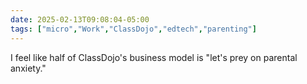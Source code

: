 ```yaml
---
date: 2025-02-13T09:08:04-05:00
tags: ["micro","Work","ClassDojo","edtech","parenting"]
---
```

I feel like half of ClassDojo's business model is "let's prey on parental anxiety."